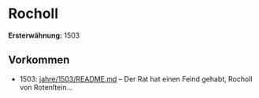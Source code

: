 # Rocholl

**Ersterwähnung:** 1503

## Vorkommen
- 1503: [jahre/1503/README.md](../jahre/1503/README.md) – Der Rat hat einen Feind gehabt, Rocholl von Rotenſtein...
